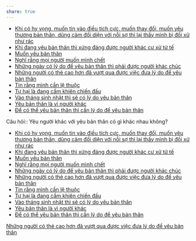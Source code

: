 ```yaml
---
share: true
---
```

- [Khi có hy vọng, muốn tin vào điều tích cực, muốn thay đổi, muốn yêu thương bản thân, dũng cảm đối diện với nỗi sợ thì lại thấy mình bị đối xử như rác](../../C%C3%A1c%20v%C3%B2ng%20lu%E1%BA%A9n%20qu%E1%BA%A9n/Khi%20c%C3%B3%20hy%20v%E1%BB%8Dng,%20mu%E1%BB%91n%20tin%20v%C3%A0o%20%C4%91i%E1%BB%81u%20t%C3%ADch%20c%E1%BB%B1c,%20mu%E1%BB%91n%20thay%20%C4%91%E1%BB%95i,%20mu%E1%BB%91n%20y%C3%AAu%20th%C6%B0%C6%A1ng%20b%E1%BA%A3n%20th%C3%A2n,%20d%C5%A9ng%20c%E1%BA%A3m%20%C4%91%E1%BB%91i%20di%E1%BB%87n%20v%E1%BB%9Bi%20n%E1%BB%97i%20s%E1%BB%A3%20th%C3%AC%20l%E1%BA%A1i%20th%E1%BA%A5y%20m%C3%ACnh%20b%E1%BB%8B%20%C4%91%E1%BB%91i%20x%E1%BB%AD%20nh%C6%B0%20r%C3%A1c.md)
- [Khi đang yêu bản thân thì xứng đáng được người khác cư xử tử tế](../../Quan%20%C4%91i%E1%BB%83m,%20th%C3%A1i%20%C4%91%E1%BB%99,%20nguy%C3%AAn%20t%E1%BA%AFc%20s%E1%BB%91ng,%20%C4%91i%E1%BB%81u%20m%C3%ACnh%20th%E1%BA%A5y%20ho%E1%BA%B7c%20c%E1%BA%A3m%20nh%E1%BA%ADn/Khi%20%C4%91ang%20y%C3%AAu%20b%E1%BA%A3n%20th%C3%A2n%20th%C3%AC%20x%E1%BB%A9ng%20%C4%91%C3%A1ng%20%C4%91%C6%B0%E1%BB%A3c%20ng%C6%B0%E1%BB%9Di%20kh%C3%A1c%20c%C6%B0%20x%E1%BB%AD%20t%E1%BB%AD%20t%E1%BA%BF.md)
- [Muốn yêu bản thân](../../Quan%20%C4%91i%E1%BB%83m,%20th%C3%A1i%20%C4%91%E1%BB%99,%20nguy%C3%AAn%20t%E1%BA%AFc%20s%E1%BB%91ng,%20%C4%91i%E1%BB%81u%20m%C3%ACnh%20th%E1%BA%A5y%20ho%E1%BA%B7c%20c%E1%BA%A3m%20nh%E1%BA%ADn/Mu%E1%BB%91n%20y%C3%AAu%20b%E1%BA%A3n%20th%C3%A2n.md)
- [Nghĩ rằng mọi người muốn mình chết](../../Quan%20%C4%91i%E1%BB%83m,%20th%C3%A1i%20%C4%91%E1%BB%99,%20nguy%C3%AAn%20t%E1%BA%AFc%20s%E1%BB%91ng,%20%C4%91i%E1%BB%81u%20m%C3%ACnh%20th%E1%BA%A5y%20ho%E1%BA%B7c%20c%E1%BA%A3m%20nh%E1%BA%ADn/Ngh%C4%A9%20r%E1%BA%B1ng%20m%E1%BB%8Di%20ng%C6%B0%E1%BB%9Di%20mu%E1%BB%91n%20m%C3%ACnh%20ch%E1%BA%BFt.md)
- [Những ngày có lý do để yêu bản thân thì phải  được người khác chúc](../../Quan%20%C4%91i%E1%BB%83m,%20th%C3%A1i%20%C4%91%E1%BB%99,%20nguy%C3%AAn%20t%E1%BA%AFc%20s%E1%BB%91ng,%20%C4%91i%E1%BB%81u%20m%C3%ACnh%20th%E1%BA%A5y%20ho%E1%BA%B7c%20c%E1%BA%A3m%20nh%E1%BA%ADn/Nh%E1%BB%AFng%20ng%C3%A0y%20c%C3%B3%20l%C3%BD%20do%20%C4%91%E1%BB%83%20y%C3%AAu%20b%E1%BA%A3n%20th%C3%A2n%20th%C3%AC%20ph%E1%BA%A3i%20%20%C4%91%C6%B0%E1%BB%A3c%20ng%C6%B0%E1%BB%9Di%20kh%C3%A1c%20ch%C3%BAc.md)
- [Những người có thẻ cao hơn đã vượt qua được việc đưa lý do để yêu bản thân](../../Quan%20%C4%91i%E1%BB%83m,%20th%C3%A1i%20%C4%91%E1%BB%99,%20nguy%C3%AAn%20t%E1%BA%AFc%20s%E1%BB%91ng,%20%C4%91i%E1%BB%81u%20m%C3%ACnh%20th%E1%BA%A5y%20ho%E1%BA%B7c%20c%E1%BA%A3m%20nh%E1%BA%ADn/Nh%E1%BB%AFng%20ng%C6%B0%E1%BB%9Di%20c%C3%B3%20th%E1%BA%BB%20cao%20h%C6%A1n%20%C4%91%C3%A3%20v%C6%B0%E1%BB%A3t%20qua%20%C4%91%C6%B0%E1%BB%A3c%20vi%E1%BB%87c%20%C4%91%C6%B0a%20l%C3%BD%20do%20%C4%91%E1%BB%83%20y%C3%AAu%20b%E1%BA%A3n%20th%C3%A2n.md)
- [Tin rằng mình cần lệ thuộc](../../Quan%20%C4%91i%E1%BB%83m,%20th%C3%A1i%20%C4%91%E1%BB%99,%20nguy%C3%AAn%20t%E1%BA%AFc%20s%E1%BB%91ng,%20%C4%91i%E1%BB%81u%20m%C3%ACnh%20th%E1%BA%A5y%20ho%E1%BA%B7c%20c%E1%BA%A3m%20nh%E1%BA%ADn/Tin%20r%E1%BA%B1ng%20m%C3%ACnh%20c%E1%BA%A7n%20l%E1%BB%87%20thu%E1%BB%99c.md)
- [Tự hại là đang cầm khiên chiến đấu](../../Quan%20%C4%91i%E1%BB%83m,%20th%C3%A1i%20%C4%91%E1%BB%99,%20nguy%C3%AAn%20t%E1%BA%AFc%20s%E1%BB%91ng,%20%C4%91i%E1%BB%81u%20m%C3%ACnh%20th%E1%BA%A5y%20ho%E1%BA%B7c%20c%E1%BA%A3m%20nh%E1%BA%ADn/T%E1%BB%B1%20h%E1%BA%A1i/T%E1%BB%B1%20h%E1%BA%A1i%20l%C3%A0%20%C4%91ang%20c%E1%BA%A7m%20khi%C3%AAn%20chi%E1%BA%BFn%20%C4%91%E1%BA%A5u.md)
- [Vào tháng sinh nhật thì sẽ có lý do yêu bản thân](../../Quan%20%C4%91i%E1%BB%83m,%20th%C3%A1i%20%C4%91%E1%BB%99,%20nguy%C3%AAn%20t%E1%BA%AFc%20s%E1%BB%91ng,%20%C4%91i%E1%BB%81u%20m%C3%ACnh%20th%E1%BA%A5y%20ho%E1%BA%B7c%20c%E1%BA%A3m%20nh%E1%BA%ADn/V%C3%A0o%20th%C3%A1ng%20sinh%20nh%E1%BA%ADt%20th%C3%AC%20s%E1%BA%BD%20c%C3%B3%20l%C3%BD%20do%20y%C3%AAu%20b%E1%BA%A3n%20th%C3%A2n.md)
- [Yêu bản thân là vì người khác](../../Quan%20%C4%91i%E1%BB%83m,%20th%C3%A1i%20%C4%91%E1%BB%99,%20nguy%C3%AAn%20t%E1%BA%AFc%20s%E1%BB%91ng,%20%C4%91i%E1%BB%81u%20m%C3%ACnh%20th%E1%BA%A5y%20ho%E1%BA%B7c%20c%E1%BA%A3m%20nh%E1%BA%ADn/Y%C3%AAu%20b%E1%BA%A3n%20th%C3%A2n%20l%C3%A0%20v%C3%AC%20ng%C6%B0%E1%BB%9Di%20kh%C3%A1c.md)
- [Để có thể yêu bản thân thì cần lý do để yêu bản thân](../../Quan%20%C4%91i%E1%BB%83m,%20th%C3%A1i%20%C4%91%E1%BB%99,%20nguy%C3%AAn%20t%E1%BA%AFc%20s%E1%BB%91ng,%20%C4%91i%E1%BB%81u%20m%C3%ACnh%20th%E1%BA%A5y%20ho%E1%BA%B7c%20c%E1%BA%A3m%20nh%E1%BA%ADn/%C4%90%E1%BB%83%20c%C3%B3%20th%E1%BB%83%20y%C3%AAu%20b%E1%BA%A3n%20th%C3%A2n%20th%C3%AC%20c%E1%BA%A7n%20l%C3%BD%20do%20%C4%91%E1%BB%83%20y%C3%AAu%20b%E1%BA%A3n%20th%C3%A2n.md)

Câu hỏi:: Yêu người khác với yêu bản thân có gì khác nhau không?


- [Khi có hy vọng, muốn tin vào điều tích cực, muốn thay đổi, muốn yêu thương bản thân, dũng cảm đối diện với nỗi sợ thì lại thấy mình bị đối xử như rác](../../C%C3%A1c%20v%C3%B2ng%20lu%E1%BA%A9n%20qu%E1%BA%A9n/Khi%20c%C3%B3%20hy%20v%E1%BB%8Dng,%20mu%E1%BB%91n%20tin%20v%C3%A0o%20%C4%91i%E1%BB%81u%20t%C3%ADch%20c%E1%BB%B1c,%20mu%E1%BB%91n%20thay%20%C4%91%E1%BB%95i,%20mu%E1%BB%91n%20y%C3%AAu%20th%C6%B0%C6%A1ng%20b%E1%BA%A3n%20th%C3%A2n,%20d%C5%A9ng%20c%E1%BA%A3m%20%C4%91%E1%BB%91i%20di%E1%BB%87n%20v%E1%BB%9Bi%20n%E1%BB%97i%20s%E1%BB%A3%20th%C3%AC%20l%E1%BA%A1i%20th%E1%BA%A5y%20m%C3%ACnh%20b%E1%BB%8B%20%C4%91%E1%BB%91i%20x%E1%BB%AD%20nh%C6%B0%20r%C3%A1c.md)
- [Khi đang yêu bản thân thì xứng đáng được người khác cư xử tử tế](../../Quan%20%C4%91i%E1%BB%83m,%20th%C3%A1i%20%C4%91%E1%BB%99,%20nguy%C3%AAn%20t%E1%BA%AFc%20s%E1%BB%91ng,%20%C4%91i%E1%BB%81u%20m%C3%ACnh%20th%E1%BA%A5y%20ho%E1%BA%B7c%20c%E1%BA%A3m%20nh%E1%BA%ADn/Khi%20%C4%91ang%20y%C3%AAu%20b%E1%BA%A3n%20th%C3%A2n%20th%C3%AC%20x%E1%BB%A9ng%20%C4%91%C3%A1ng%20%C4%91%C6%B0%E1%BB%A3c%20ng%C6%B0%E1%BB%9Di%20kh%C3%A1c%20c%C6%B0%20x%E1%BB%AD%20t%E1%BB%AD%20t%E1%BA%BF.md)
- [Muốn yêu bản thân](../../Quan%20%C4%91i%E1%BB%83m,%20th%C3%A1i%20%C4%91%E1%BB%99,%20nguy%C3%AAn%20t%E1%BA%AFc%20s%E1%BB%91ng,%20%C4%91i%E1%BB%81u%20m%C3%ACnh%20th%E1%BA%A5y%20ho%E1%BA%B7c%20c%E1%BA%A3m%20nh%E1%BA%ADn/Mu%E1%BB%91n%20y%C3%AAu%20b%E1%BA%A3n%20th%C3%A2n.md)
- [Nghĩ rằng mọi người muốn mình chết](../../Quan%20%C4%91i%E1%BB%83m,%20th%C3%A1i%20%C4%91%E1%BB%99,%20nguy%C3%AAn%20t%E1%BA%AFc%20s%E1%BB%91ng,%20%C4%91i%E1%BB%81u%20m%C3%ACnh%20th%E1%BA%A5y%20ho%E1%BA%B7c%20c%E1%BA%A3m%20nh%E1%BA%ADn/Ngh%C4%A9%20r%E1%BA%B1ng%20m%E1%BB%8Di%20ng%C6%B0%E1%BB%9Di%20mu%E1%BB%91n%20m%C3%ACnh%20ch%E1%BA%BFt.md)
- [Những ngày có lý do để yêu bản thân thì phải  được người khác chúc](../../Quan%20%C4%91i%E1%BB%83m,%20th%C3%A1i%20%C4%91%E1%BB%99,%20nguy%C3%AAn%20t%E1%BA%AFc%20s%E1%BB%91ng,%20%C4%91i%E1%BB%81u%20m%C3%ACnh%20th%E1%BA%A5y%20ho%E1%BA%B7c%20c%E1%BA%A3m%20nh%E1%BA%ADn/Nh%E1%BB%AFng%20ng%C3%A0y%20c%C3%B3%20l%C3%BD%20do%20%C4%91%E1%BB%83%20y%C3%AAu%20b%E1%BA%A3n%20th%C3%A2n%20th%C3%AC%20ph%E1%BA%A3i%20%20%C4%91%C6%B0%E1%BB%A3c%20ng%C6%B0%E1%BB%9Di%20kh%C3%A1c%20ch%C3%BAc.md)
- [Những người có thẻ cao hơn đã vượt qua được việc đưa lý do để yêu bản thân](../../Quan%20%C4%91i%E1%BB%83m,%20th%C3%A1i%20%C4%91%E1%BB%99,%20nguy%C3%AAn%20t%E1%BA%AFc%20s%E1%BB%91ng,%20%C4%91i%E1%BB%81u%20m%C3%ACnh%20th%E1%BA%A5y%20ho%E1%BA%B7c%20c%E1%BA%A3m%20nh%E1%BA%ADn/Nh%E1%BB%AFng%20ng%C6%B0%E1%BB%9Di%20c%C3%B3%20th%E1%BA%BB%20cao%20h%C6%A1n%20%C4%91%C3%A3%20v%C6%B0%E1%BB%A3t%20qua%20%C4%91%C6%B0%E1%BB%A3c%20vi%E1%BB%87c%20%C4%91%C6%B0a%20l%C3%BD%20do%20%C4%91%E1%BB%83%20y%C3%AAu%20b%E1%BA%A3n%20th%C3%A2n.md)
- [Tin rằng mình cần lệ thuộc](../../Quan%20%C4%91i%E1%BB%83m,%20th%C3%A1i%20%C4%91%E1%BB%99,%20nguy%C3%AAn%20t%E1%BA%AFc%20s%E1%BB%91ng,%20%C4%91i%E1%BB%81u%20m%C3%ACnh%20th%E1%BA%A5y%20ho%E1%BA%B7c%20c%E1%BA%A3m%20nh%E1%BA%ADn/Tin%20r%E1%BA%B1ng%20m%C3%ACnh%20c%E1%BA%A7n%20l%E1%BB%87%20thu%E1%BB%99c.md)
- [Tự hại là đang cầm khiên chiến đấu](../../Quan%20%C4%91i%E1%BB%83m,%20th%C3%A1i%20%C4%91%E1%BB%99,%20nguy%C3%AAn%20t%E1%BA%AFc%20s%E1%BB%91ng,%20%C4%91i%E1%BB%81u%20m%C3%ACnh%20th%E1%BA%A5y%20ho%E1%BA%B7c%20c%E1%BA%A3m%20nh%E1%BA%ADn/T%E1%BB%B1%20h%E1%BA%A1i/T%E1%BB%B1%20h%E1%BA%A1i%20l%C3%A0%20%C4%91ang%20c%E1%BA%A7m%20khi%C3%AAn%20chi%E1%BA%BFn%20%C4%91%E1%BA%A5u.md)
- [Vào tháng sinh nhật thì sẽ có lý do yêu bản thân](../../Quan%20%C4%91i%E1%BB%83m,%20th%C3%A1i%20%C4%91%E1%BB%99,%20nguy%C3%AAn%20t%E1%BA%AFc%20s%E1%BB%91ng,%20%C4%91i%E1%BB%81u%20m%C3%ACnh%20th%E1%BA%A5y%20ho%E1%BA%B7c%20c%E1%BA%A3m%20nh%E1%BA%ADn/V%C3%A0o%20th%C3%A1ng%20sinh%20nh%E1%BA%ADt%20th%C3%AC%20s%E1%BA%BD%20c%C3%B3%20l%C3%BD%20do%20y%C3%AAu%20b%E1%BA%A3n%20th%C3%A2n.md)
- [Yêu bản thân là vì người khác](../../Quan%20%C4%91i%E1%BB%83m,%20th%C3%A1i%20%C4%91%E1%BB%99,%20nguy%C3%AAn%20t%E1%BA%AFc%20s%E1%BB%91ng,%20%C4%91i%E1%BB%81u%20m%C3%ACnh%20th%E1%BA%A5y%20ho%E1%BA%B7c%20c%E1%BA%A3m%20nh%E1%BA%ADn/Y%C3%AAu%20b%E1%BA%A3n%20th%C3%A2n%20l%C3%A0%20v%C3%AC%20ng%C6%B0%E1%BB%9Di%20kh%C3%A1c.md)
- [Để có thể yêu bản thân thì cần lý do để yêu bản thân](../../Quan%20%C4%91i%E1%BB%83m,%20th%C3%A1i%20%C4%91%E1%BB%99,%20nguy%C3%AAn%20t%E1%BA%AFc%20s%E1%BB%91ng,%20%C4%91i%E1%BB%81u%20m%C3%ACnh%20th%E1%BA%A5y%20ho%E1%BA%B7c%20c%E1%BA%A3m%20nh%E1%BA%ADn/%C4%90%E1%BB%83%20c%C3%B3%20th%E1%BB%83%20y%C3%AAu%20b%E1%BA%A3n%20th%C3%A2n%20th%C3%AC%20c%E1%BA%A7n%20l%C3%BD%20do%20%C4%91%E1%BB%83%20y%C3%AAu%20b%E1%BA%A3n%20th%C3%A2n.md)


[Những người có thẻ cao hơn đã vượt qua được việc đưa lý do để yêu bản thân](../../Quan%20%C4%91i%E1%BB%83m,%20th%C3%A1i%20%C4%91%E1%BB%99,%20nguy%C3%AAn%20t%E1%BA%AFc%20s%E1%BB%91ng,%20%C4%91i%E1%BB%81u%20m%C3%ACnh%20th%E1%BA%A5y%20ho%E1%BA%B7c%20c%E1%BA%A3m%20nh%E1%BA%ADn/Nh%E1%BB%AFng%20ng%C6%B0%E1%BB%9Di%20c%C3%B3%20th%E1%BA%BB%20cao%20h%C6%A1n%20%C4%91%C3%A3%20v%C6%B0%E1%BB%A3t%20qua%20%C4%91%C6%B0%E1%BB%A3c%20vi%E1%BB%87c%20%C4%91%C6%B0a%20l%C3%BD%20do%20%C4%91%E1%BB%83%20y%C3%AAu%20b%E1%BA%A3n%20th%C3%A2n.md)
